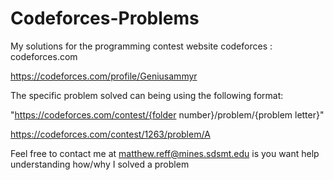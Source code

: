 # Codeforces-Problems
My solutions for the programming contest website codeforces : codeforces.com

https://codeforces.com/profile/Geniusammyr

The specific problem solved can being using the following format:

"https://codeforces.com/contest/{folder number}/problem/{problem letter}"

https://codeforces.com/contest/1263/problem/A

Feel free to contact me at matthew.reff@mines.sdsmt.edu is you want help understanding how/why I solved a problem
